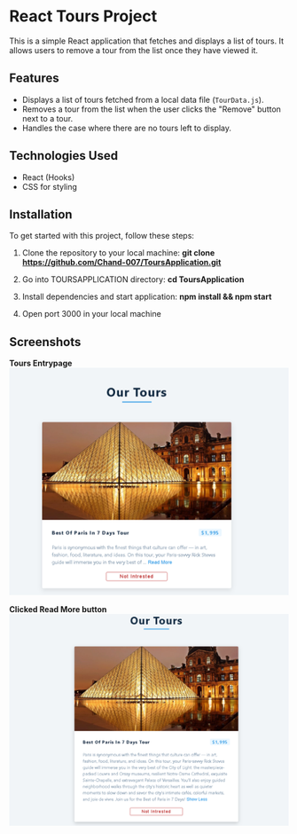 # React Tours Project

This is a simple React application that fetches and displays a list of tours. It allows users to remove a tour from the list once they have viewed it.

## Features

- Displays a list of tours fetched from a local data file (`TourData.js`).
- Removes a tour from the list when the user clicks the "Remove" button next to a tour.
- Handles the case where there are no tours left to display.

## Technologies Used

- React (Hooks)
- CSS for styling

## Installation

To get started with this project, follow these steps:

1. Clone the repository to your local machine:
   **git clone https://github.com/Chand-007/ToursApplication.git**

2. Go into TOURSAPPLICATION directory:
   **cd ToursApplication** 

3. Install dependencies and start application:
    **npm install && npm start**

4. Open port 3000 in your local machine

## Screenshots

**Tours Entrypage**
![Tours-Application-1](images/tours-application-1.PNG)

**Clicked Read More button**
![Tours-Application-2](images/tours-application-2.PNG)